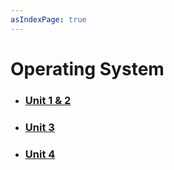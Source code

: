 ```yaml
---
asIndexPage: true
---
```


# Operating System

- ### [Unit 1 & 2](./os/unit-1-2)

- ### [Unit 3](./os/unit-3)

- ### [Unit 4](./os/unit-4)
